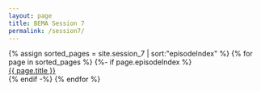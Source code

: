 ```yaml
---
layout: page
title: BEMA Session 7
permalink: /session7/
---
```


{% assign sorted_pages = site.session_7 | sort:"episodeIndex" %}
{% for page in sorted_pages %}
{%- if page.episodeIndex %}  
<a href="{{ page.url }}">{{ page.title }}</a><br />
{% endif -%}
{% endfor %}
